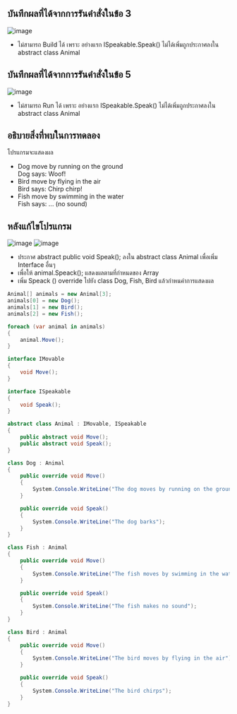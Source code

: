 ## บันทึกผลที่ได้จากการรันคำสั่งในข้อ 3

![image](https://github.com/Phetteepop/03376836-OOP-2566-Lab-13/assets/144197367/7ae509ab-f0e6-49d5-89e4-a95f20fdd2ab)

- ไม่สามารถ Build ได้ เพราะ อย่างแรก ISpeakable.Speak() ไม่ได้เพิ่มถูกประกาศลงใน
abstract class Animal


## บันทึกผลที่ได้จากการรันคำสั่งในข้อ 5

![image](https://github.com/Phetteepop/03376836-OOP-2566-Lab-13/assets/144197367/455bcea8-d796-4641-a826-5719aca260bb)


- ไม่สามารถ Run ได้ เพราะ อย่างแรก ISpeakable.Speak() ไม่ได้เพิ่มถูกประกาศลงใน
abstract class Animal



## อธิบายสิ่งที่พบในการทดลอง

โปรแกรมจะแสดงผล 

- Dog move by running on the ground         
Dog says: Woof!
- Bird move by flying in the air            
Bird says: Chirp chirp!
- Fish move by swimming in the water        
Fish says: ... (no sound)

## หลังแก้ไขโปรแกรม

![image](https://github.com/Phetteepop/03376836-OOP-2566-Lab-13/assets/144197367/853d52fa-e35e-4a97-a7fa-c1540255034c)
![image](https://github.com/Phetteepop/03376836-OOP-2566-Lab-13/assets/144197367/f328f9c4-3e4f-46e7-8c74-80f3a0102d11)


- ประกาศ abstract public void Speak(); ลงใน abstract class Animal เพื่อเพิ่ม Interface อื่นๆ
- เพื่อให้ animal.Speack(); แสดงผลตามที่กำหนดของ Array
- เพิ่ม Speack () override ไปยัง class Dog, Fish, Bird แล้วกำหนคำการแสดงผล

~~~c#
Animal[] animals = new Animal[3];
animals[0] = new Dog();
animals[1] = new Bird();
animals[2] = new Fish();

foreach (var animal in animals)
{
    animal.Move();
}

interface IMovable
{
    void Move();
}

interface ISpeakable
{
    void Speak();
}

abstract class Animal : IMovable, ISpeakable
{
    public abstract void Move();
    public abstract void Speak();
}

class Dog : Animal
{
    public override void Move()
    {
        System.Console.WriteLine("The dog moves by running on the ground");
    }

    public override void Speak()
    {
        System.Console.WriteLine("The dog barks");
    }
}

class Fish : Animal
{
    public override void Move()
    {
        System.Console.WriteLine("The fish moves by swimming in the water");
    }

    public override void Speak()
    {
        System.Console.WriteLine("The fish makes no sound");
    }
}

class Bird : Animal
{
    public override void Move()
    {
        System.Console.WriteLine("The bird moves by flying in the air");
    }

    public override void Speak()
    {
        System.Console.WriteLine("The bird chirps");
    }
}

~~~
